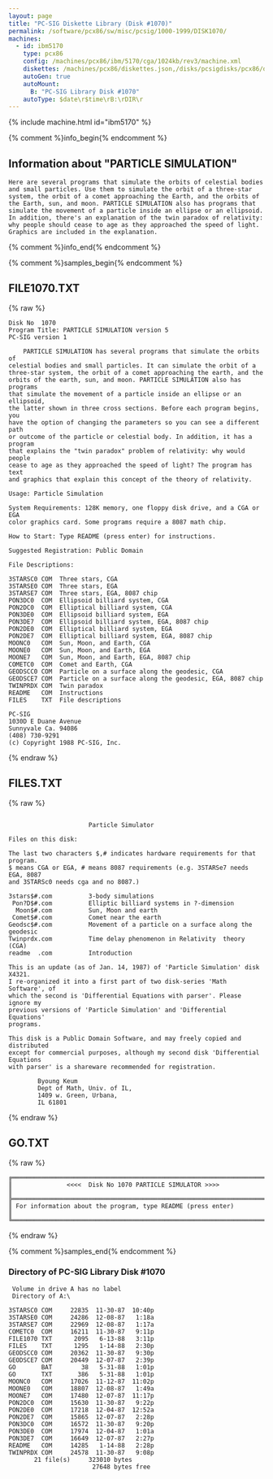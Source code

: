 ```yaml
---
layout: page
title: "PC-SIG Diskette Library (Disk #1070)"
permalink: /software/pcx86/sw/misc/pcsig/1000-1999/DISK1070/
machines:
  - id: ibm5170
    type: pcx86
    config: /machines/pcx86/ibm/5170/cga/1024kb/rev3/machine.xml
    diskettes: /machines/pcx86/diskettes.json,/disks/pcsigdisks/pcx86/diskettes.json
    autoGen: true
    autoMount:
      B: "PC-SIG Library Disk #1070"
    autoType: $date\r$time\rB:\rDIR\r
---
```


{% include machine.html id="ibm5170" %}

{% comment %}info_begin{% endcomment %}

## Information about "PARTICLE SIMULATION"

    Here are several programs that simulate the orbits of celestial bodies
    and small particles. Use them to simulate the orbit of a three-star
    system, the orbit of a comet approaching the Earth, and the orbits of
    the Earth, sun, and moon. PARTICLE SIMULATION also has programs that
    simulate the movement of a particle inside an ellipse or an ellipsoid.
    In addition, there's an explanation of the twin paradox of relativity:
    why people should cease to age as they approached the speed of light.
    Graphics are included in the explanation.
{% comment %}info_end{% endcomment %}

{% comment %}samples_begin{% endcomment %}

## FILE1070.TXT

{% raw %}
```
Disk No  1070
Program Title: PARTICLE SIMULATION version 5
PC-SIG version 1

    PARTICLE SIMULATION has several programs that simulate the orbits of
celestial bodies and small particles. It can simulate the orbit of a
three-star system, the orbit of a comet approaching the earth, and the
orbits of the earth, sun, and moon. PARTICLE SIMULATION also has programs
that simulate the movement of a particle inside an ellipse or an ellipsoid,
the latter shown in three cross sections. Before each program begins, you
have the option of changing the parameters so you can see a different path
or outcome of the particle or celestial body. In addition, it has a program
that explains the "twin paradox" problem of relativity: why would people
cease to age as they approached the speed of light? The program has text
and graphics that explain this concept of the theory of relativity.

Usage: Particle Simulation

System Requirements: 128K memory, one floppy disk drive, and a CGA or EGA
color graphics card. Some programs require a 8087 math chip.

How to Start: Type README (press enter) for instructions.

Suggested Registration: Public Domain

File Descriptions:

3STARSC0 COM  Three stars, CGA
3STARSE0 COM  Three stars, EGA
3STARSE7 COM  Three stars, EGA, 8087 chip
PON3DC0  COM  Ellipsoid billiard system, CGA
PON2DC0  COM  Elliptical billiard system, CGA
PON3DE0  COM  Ellipsoid billiard system, EGA
PON3DE7  COM  Ellipsoid billiard system, EGA, 8087 chip
PON2DE0  COM  Elliptical billiard system, EGA
PON2DE7  COM  Elliptical billiard system, EGA, 8087 chip
MOONC0   COM  Sun, Moon, and Earth, CGA
MOONE0   COM  Sun, Moon, and Earth, EGA
MOONE7   COM  Sun, Moon, and Earth, EGA, 8087 chip
COMETC0  COM  Comet and Earth, CGA
GEODSCC0 COM  Particle on a surface along the geodesic, CGA
GEODSCE7 COM  Particle on a surface along the geodesic, EGA, 8087 chip
TWINPRDX COM  Twin paradox
README   COM  Instructions
FILES    TXT  File descriptions

PC-SIG
1030D E Duane Avenue
Sunnyvale Ca. 94086
(408) 730-9291
(c) Copyright 1988 PC-SIG, Inc.

```
{% endraw %}

## FILES.TXT

{% raw %}
```

                      Particle Simulator

Files on this disk:

The last two characters $,# indicates hardware requirements for that program.
$ means CGA or EGA, # means 8087 requirements (e.g. 3STARSe7 needs EGA, 8087
and 3STARSc0 needs cga and no 8087.)

3stars$#.com          3-body simulations
 Pon?D$#.com          Elliptic billiard systems in ?-dimension
  Moon$#.com          Sun, Moon and earth
 Comet$#.com          Comet near the earth 
Geodsc$#.com          Movement of a particle on a surface along the geodesic
Twinprdx.com          Time delay phenomenon in Relativity  theory (CGA)
readme  .com          Introduction

This is an update (as of Jan. 14, 1987) of 'Particle Simulation' disk X4321.
I re-organized it into a first part of two disk-series 'Math Software', of 
which the second is 'Differential Equations with parser'. Please ignore my 
previous versions of 'Particle Simulation' and 'Differential Equations' 
programs.

This disk is a Public Domain Software, and may freely copied and distributed
except for commercial purposes, although my second disk 'Differential Equations
with parser' is a shareware recommended for registration.

        Byoung Keum
        Dept of Math, Univ. of IL,
        1409 w. Green, Urbana,
        IL 61801
```
{% endraw %}

## GO.TXT

{% raw %}
```
╔═════════════════════════════════════════════════════════════════════════╗
║               <<<<  Disk No 1070 PARTICLE SIMULATOR >>>>                ║
╠═════════════════════════════════════════════════════════════════════════╣
║ For information about the program, type README (press enter)            ║
╚═════════════════════════════════════════════════════════════════════════╝
```
{% endraw %}

{% comment %}samples_end{% endcomment %}

### Directory of PC-SIG Library Disk #1070

     Volume in drive A has no label
     Directory of A:\

    3STARSC0 COM     22835  11-30-87  10:40p
    3STARSE0 COM     24286  12-08-87   1:18a
    3STARSE7 COM     22969  12-08-87   1:17a
    COMETC0  COM     16211  11-30-87   9:11p
    FILE1070 TXT      2095   6-13-88   3:11p
    FILES    TXT      1295   1-14-88   2:30p
    GEODSCC0 COM     20362  11-30-87   9:30p
    GEODSCE7 COM     20449  12-07-87   2:39p
    GO       BAT        38   5-31-88   1:01p
    GO       TXT       386   5-31-88   1:01p
    MOONC0   COM     17026  11-12-87  11:02p
    MOONE0   COM     18807  12-08-87   1:49a
    MOONE7   COM     17480  12-07-87  11:17p
    PON2DC0  COM     15630  11-30-87   9:22p
    PON2DE0  COM     17218  12-04-87  12:52a
    PON2DE7  COM     15865  12-07-87   2:28p
    PON3DC0  COM     16572  11-30-87   9:20p
    PON3DE0  COM     17974  12-04-87   1:01a
    PON3DE7  COM     16649  12-07-87   2:27p
    README   COM     14285   1-14-88   2:28p
    TWINPRDX COM     24578  11-30-87   9:08p
           21 file(s)     323010 bytes
                           27648 bytes free
